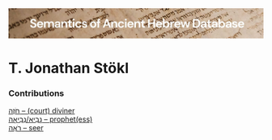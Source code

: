 <html><body><img id="banner" src="../../images/banners/banner.png" alt="banner" /></body></html>

# **T. Jonathan Stökl**


### Contributions
[חֹזֶה – (court) diviner](../words/chozeh.md)<br>[נָבִיא/נְבִיאָה – prophet(ess)](../words/prophet(ess).md)<br>[רֹאֶה – seer](../words/seer.md)<br>